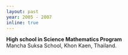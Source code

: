 ```yaml
---
layout: past
year: 2005 - 2007
inline: true
---
```


**High school in Science Mathematics Program**<br>
Mancha Suksa School, Khon Kaen, Thailand.